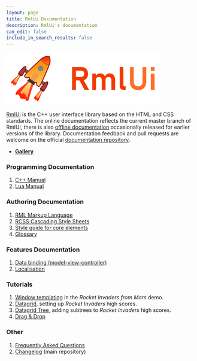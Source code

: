 ```yaml
---
layout: page
title: RmlUi Documentation
description: RmlUi's documentation
can_edit: false
include_in_search_results: false
---
```


![RmlUi logo](assets/rmlui.png)

[RmlUi]({{page.lib_site}}) is the C++ user interface library based on the HTML and CSS standards. The online documentation reflects the current master branch of RmlUi, there is also [offline documentation](https://github.com/mikke89/RmlUiDoc/releases/) occasionally released for earlier versions of the library. Documentation feedback and pull requests are welcome on the official [documentation repository]({{site.repository_url}}).

- **[Gallery](pages/gallery.html)**

### Programming Documentation

1. [C++ Manual](pages/cpp_manual.html)
2. [Lua Manual](pages/lua_manual.html)

### Authoring Documentation 

1. [RML Markup Language](pages/rml.html)
2. [RCSS Cascading Style Sheets](pages/rcss.html)
3. [Style guide for core elements](pages/style_guide.html) 
4. [Glossary](pages/glossary.html) 

### Features Documentation

1. [Data binding (model-view-controller)](pages/data_bindings.html)
2. [Localisation](pages/localisation.html)

### Tutorials

1. [Window templating](pages/tutorials/window_template.html) in the _Rocket Invaders from Mars_ demo.
2. [Datagrid](pages/tutorials/datagrid.html), setting up _Rocket Invaders_ high scores.
3. [Datagrid Tree](pages/tutorials/datagrid_tree.html), adding subtrees to _Rocket Invaders_ high scores.
4. [Drag & Drop](pages/tutorials/dragging.html)

### Other

1. [Frequently Asked Questions](pages/faq.html)
2. [Changelog](https://github.com/mikke89/RmlUi/blob/master/changelog.md) (main repository)
